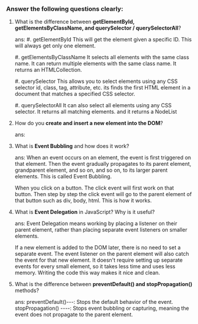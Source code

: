 ### Answer the following questions clearly:

1. What is the difference between **getElementById, getElementsByClassName, and querySelector / querySelectorAll**?

   ans:
   #. getElementById
   This will get the element given a specific ID. This will always get only one element.

   #. getElementsByClassName
   It selects all elements with the same class name.
   It can return multiple elements with the same class name.
   It returns an HTMLCollection.

   #. querySelector
   This allows you to select elements using any CSS selector id, class, tag, attribute, etc. its finds the first HTML element in a document that matches a specified CSS selector.

   #. querySelectorAll
   It can also select all elements using any CSS selector.
   It returns all matching elements.
   and it returns a NodeList

2. How do you **create and insert a new element into the DOM**?

   ans:
     <body>
     <div id="container"></div>

     <script>
     // 1. First you need to create a new element
     const newElement = document.createElement("p");
   
     // 2.NewElement can be given some text or style.
     newElement.textContent = "new paragraph";
     newElement.style.color= "red";
   
     // 3. You need to select where to add the DOM.
     const container = document.getElementById("container");
     container.appendChild(newElement);
     </script>
     </body>

3. What is **Event Bubbling** and how does it work?

   ans: When an event occurs on an element, the event is first triggered on that element. Then the event gradually propagates to its parent element, grandparent element, and so on, and so on, to its larger parent elements. This is called Event Bubbling.

   When you click on a button.
   The click event will first work on that button.
   Then step by step the click event will go to the parent element of that button such as div, body, html. This is how it works.

4. What is **Event Delegation** in JavaScript? Why is it useful?

   ans: Event Delegation means working by placing a listener on their parent element, rather than placing separate event listeners on smaller elements.

   If a new element is added to the DOM later, there is no need to set a separate event. The event listener on the parent element will also catch the event for that new element.
   It doesn't require setting up separate events for every small element, so it takes less time and uses less memory.
   Writing the code this way makes it nice and clean.

5. What is the difference between **preventDefault() and stopPropagation()** methods?

   ans: preventDefault()---: Stops the default behavior of the event.
   stopPropagation() ----: Stops event bubbling or capturing, meaning the event does not propagate to the parent element.
